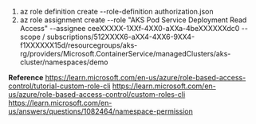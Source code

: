 1. az role definition create --role-definition authorization.json
2. az role assignment create --role "AKS Pod Service Deployment Read Access" --assignee ceeXXXXX-1XXf-4XX0-aXXa-4beXXXXXXdc0 --scope /
subscriptions/512XXXX6-aXX4-4XX6-9XX4-f1XXXXXX15d/resourcegroups/aks-rg/providers/Microsoft.ContainerService/managedClusters/aks-cluster/namespaces/demo



**Reference** 
https://learn.microsoft.com/en-us/azure/role-based-access-control/tutorial-custom-role-cli
https://learn.microsoft.com/en-us/azure/role-based-access-control/custom-roles-cli
https://learn.microsoft.com/en-us/answers/questions/1082464/namespace-permission
